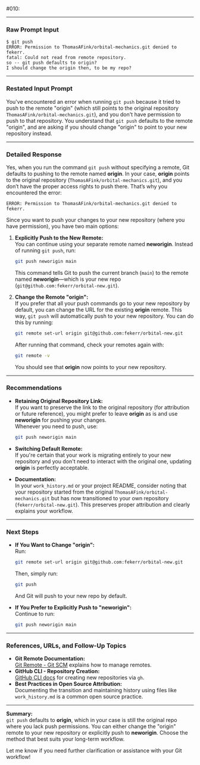 <git-open-source> #010:

---

### Raw Prompt Input
```
$ git push
ERROR: Permission to ThomasAFink/orbital-mechanics.git denied to fekerr.
fatal: Could not read from remote repository.
so -- git push defaults to origin?
I should change the origin then, to be my repo?
```

---

### Restated Input Prompt
You've encountered an error when running `git push` because it tried to push to the remote "origin" (which still points to the original repository `ThomasAFink/orbital-mechanics.git`), and you don't have permission to push to that repository. You understand that `git push` defaults to the remote "origin", and are asking if you should change "origin" to point to your new repository instead.

---

### Detailed Response

Yes, when you run the command `git push` without specifying a remote, Git defaults to pushing to the remote named **origin**. In your case, **origin** points to the original repository (`ThomasAFink/orbital-mechanics.git`), and you don’t have the proper access rights to push there. That’s why you encountered the error:

```
ERROR: Permission to ThomasAFink/orbital-mechanics.git denied to fekerr.
```

Since you want to push your changes to your new repository (where you have permission), you have two main options:

1. **Explicitly Push to the New Remote:**  
   You can continue using your separate remote named **neworigin**. Instead of running `git push`, run:
   ```bash
   git push neworigin main
   ```
   This command tells Git to push the current branch (`main`) to the remote named **neworigin**—which is your new repo (`git@github.com:fekerr/orbital-new.git`).

2. **Change the Remote "origin":**  
   If you prefer that all your push commands go to your new repository by default, you can change the URL for the existing **origin** remote. This way, `git push` will automatically push to your new repository. You can do this by running:
   ```bash
   git remote set-url origin git@github.com:fekerr/orbital-new.git
   ```
   After running that command, check your remotes again with:
   ```bash
   git remote -v
   ```
   You should see that **origin** now points to your new repository.

---

### Recommendations

- **Retaining Original Repository Link:**  
  If you want to preserve the link to the original repository (for attribution or future reference), you might prefer to leave **origin** as is and use **neworigin** for pushing your changes.  
  Whenever you need to push, use:
  ```bash
  git push neworigin main
  ```

- **Switching Default Remote:**  
  If you're certain that your work is migrating entirely to your new repository and you don't need to interact with the original one, updating **origin** is perfectly acceptable.

- **Documentation:**  
  In your `work_history.md` or your project README, consider noting that your repository started from the original `ThomasAFink/orbital-mechanics.git` but has now transitioned to your own repository (`fekerr/orbital-new.git`). This preserves proper attribution and clearly explains your workflow.

---

### Next Steps

- **If You Want to Change "origin":**  
  Run:
  ```bash
  git remote set-url origin git@github.com:fekerr/orbital-new.git
  ```
  Then, simply run:
  ```bash
  git push
  ```
  And Git will push to your new repo by default.

- **If You Prefer to Explicitly Push to "neworigin":**  
  Continue to run:
  ```bash
  git push neworigin main
  ```

---

### References, URLs, and Follow-Up Topics

- **Git Remote Documentation:**  
  [Git Remote - Git SCM](https://git-scm.com/docs/git-remote) explains how to manage remotes.
- **GitHub CLI - Repository Creation:**  
  [GitHub CLI docs](https://cli.github.com/manual/repo_create) for creating new repositories via `gh`.
- **Best Practices in Open Source Attribution:**  
  Documenting the transition and maintaining history using files like `work_history.md` is a common open source practice.

---

**Summary:**  
`git push` defaults to **origin**, which in your case is still the original repo where you lack push permissions. You can either change the "origin" remote to your new repository or explicitly push to **neworigin**. Choose the method that best suits your long-term workflow.

Let me know if you need further clarification or assistance with your Git workflow!
